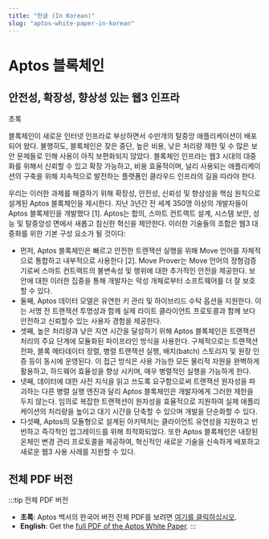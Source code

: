 ```yaml
---
title: "한글 (In Korean)"
slug: "aptos-white-paper-in-korean"
---
```


# Aptos 블록체인

## 안전성, 확장성, 향상성 있는 웹3 인프라

초록

블록체인이 새로운 인터넷 인프라로 부상하면서 수만개의 탈중앙 애플리케이션이 배포되어 왔다.
불행히도, 블록체인은 잦은 중단, 높은 비용, 낮은 처리량 제한 및 수 많은 보안 문제들로 인해
사용이 아직 보편화되지 않았다. 블록체인 인프라는 웹3 시대의 대중화를 위해서 신뢰할 수 있고
확장 가능하고, 비용 효율적이며, 널리 사용되는 애플리케이션의 구축을 위해 지속적으로 발전하는
플랫폼인 클라우드 인프라의 길을 따라야 한다.

우리는 이러한 과제를 해결하기 위해 확장성, 안전성, 신뢰성 및 향상성을 핵심 원칙으로 설계된
Aptos 블록체인을 제시한다. 지난 3년간 전 세계 350명 이상의 개발자들이 Aptos 블록체인을
개발했다 [1]. Aptos는 합의, 스마트 컨트랙트 설계, 시스템 보안, 성능 및 탈중앙성 면에서 새롭고
참신한 혁신을 제안한다. 이러한 기술들의 조합은 웹3 대중화를 위한 기본 구성 요소가 될 것이다:

- 먼저, Aptos 블록체인은 빠르고 안전한 트랜잭션 실행을 위해 Move 언어를 자체적으로 통합하고
  내부적으로 사용한다 [2]. Move Prover는 Move 언어의 정형검증기로써 스마트 컨트랙트의
  불변속성 및 행위에 대한 추가적인 안전을 제공한다. 보안에 대한 이러한 집중을 통해
  개발자는 악성 개체로부터 소프트웨어를 더 잘 보호할 수 있다.
- 둘째, Aptos 데이터 모델은 유연한 키 관리 및 하이브리드 수탁 옵션을 지원한다. 이는 서명
  전 트랜잭션 투명성과 함께 실제 라이트 클라이언트 프로토콜과 함께 보다 안전하고 신뢰할수
  있는 사용자 경험을 제공한다.
- 셋째, 높은 처리량과 낮은 지연 시간을 달성하기 위해 Aptos 블록체인은 트랜잭션 처리의 주요
  단계에 모듈화된 파이프라인 방식을 사용한다. 구체적으로는 트랜잭션 전파, 블록 메타데이터
  정렬, 병렬 트랜잭션 실행, 배치(batch) 스토리지 및 원장 인증 등이 동시에 운영된다.
  이 접근 방식은 사용 가능한 모든 물리적 자원을 완벽하게 활용하고, 하드웨어 효율성을 향상
  시키며, 매우 병렬적인 실행을 가능하게 한다.
- 넷째, 데이터에 대한 사전 지식을 읽고 쓰도록 요구함으로써 트랜잭션 원자성을 파괴하는 다른
  병렬 실행 엔진과 달리 Aptos 블록체인은 개발자에게 그러한 제한을 두지 않는다. 임의로
  복잡한 트랜잭션이 원자성을 효율적으로 지원하여 실제 애플리케이션의 처리량을 높이고 대기
  시간을 단축할 수 있으며 개발을 단순화할 수 있다.
- 다섯째, Aptos의 모듈형으로 설계된 아키텍처는 클라이언트 유연성을 지원하고 빈번하고 즉각적인
  업그레이드를 위해 최적화되었다. 또한 Aptos 블록체인은 내장된 온체인 변경 관리
  프로토콜을 제공하여, 혁신적인 새로운 기술을 신속하게 배포하고 새로운 웹3 사용 사례를 지원할 수 있다.

## 전체 PDF 버전

:::tip 전체 PDF 버전

- **초록**: Aptos 백서의 한국어 버전 전체 PDF를 보려면 [여기를 클릭하십시오](/papers/whitepaper-korean.pdf).
- **English**: Get the [full PDF of the Aptos White Paper](/papers/Aptos-Whitepaper.pdf).
  :::
